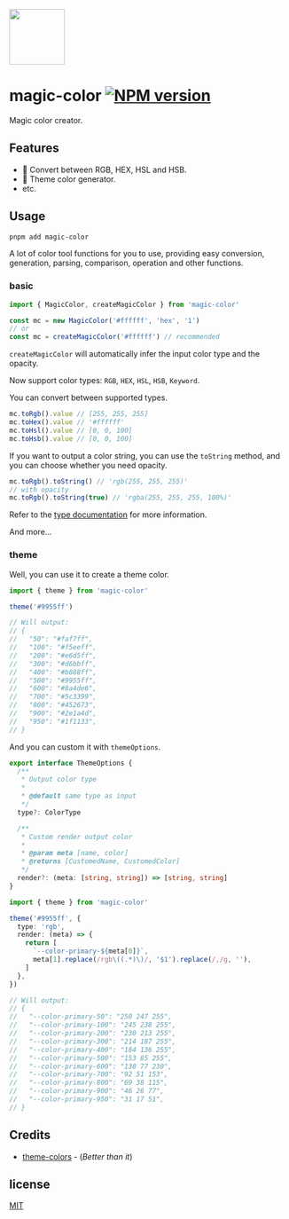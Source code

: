 <img src="https://raw.githubusercontent.com/zyyv/magic-color/main/public/logo.svg" style="width:100px;" />

# magic-color [![NPM version](https://img.shields.io/npm/v/magic-color?color=a1b858&label=)](https://www.npmjs.com/package/magic-color)

Magic color creator.

## Features

- 🎨 Convert between RGB, HEX, HSL and HSB.
- 🦄 Theme color generator.
- etc.

## Usage

```bash
pnpm add magic-color
```

A lot of color tool functions for you to use, providing easy conversion, generation, parsing, comparison, operation and other functions.

### basic

```ts
import { MagicColor, createMagicColor } from 'magic-color'

const mc = new MagicColor('#ffffff', 'hex', '1')
// or
const mc = createMagicColor('#ffffff') // recommended
```

`createMagicColor` will automatically infer the input color type and the opacity.

Now support color types: `RGB`, `HEX`, `HSL`, `HSB`, `Keyword`.

You can convert between supported types.

```ts
mc.toRgb().value // [255, 255, 255]
mc.toHex().value // '#ffffff'
mc.toHsl().value // [0, 0, 100]
mc.toHsb().value // [0, 0, 100]
```

If you want to output a color string, you can use the `toString` method, and you can choose whether you need opacity.

```ts
mc.toRgb().toString() // 'rgb(255, 255, 255)'
// with opacity
mc.toRgb().toString(true) // 'rgba(255, 255, 255, 100%)'
```

Refer to the [type documentation](https://github.com/zyyv/magic-color/blob/main/src/core/types.ts) for more information.

And more...

### theme

Well, you can use it to create a theme color.

```ts
import { theme } from 'magic-color'

theme('#9955ff')

// Will output:
// {
//   "50": "#faf7ff",
//   "100": "#f5eeff",
//   "200": "#e6d5ff",
//   "300": "#d6bbff",
//   "400": "#b888ff",
//   "500": "#9955ff",
//   "600": "#8a4de6",
//   "700": "#5c3399",
//   "800": "#452673",
//   "900": "#2e1a4d",
//   "950": "#1f1133",
// }
```

And you can custom it with `themeOptions`.

```ts
export interface ThemeOptions {
  /**
   * Output color type
   *
   * @default same type as input
   */
  type?: ColorType

  /**
   * Custom render output color
   *
   * @param meta [name, color]
   * @returns [CustomedName, CustomedColor]
   */
  render?: (meta: [string, string]) => [string, string]
}
```

```ts
import { theme } from 'magic-color'

theme('#9955ff', {
  type: 'rgb',
  render: (meta) => {
    return [
      `--color-primary-${meta[0]}`,
      meta[1].replace(/rgb\((.*)\)/, '$1').replace(/,/g, ''),
    ]
  },
})

// Will output:
// {
//   "--color-primary-50": "250 247 255",
//   "--color-primary-100": "245 238 255",
//   "--color-primary-200": "230 213 255",
//   "--color-primary-300": "214 187 255",
//   "--color-primary-400": "184 136 255",
//   "--color-primary-500": "153 85 255",
//   "--color-primary-600": "138 77 230",
//   "--color-primary-700": "92 51 153",
//   "--color-primary-800": "69 38 115",
//   "--color-primary-900": "46 26 77",
//   "--color-primary-950": "31 17 51",
// }
```

## Credits

- [theme-colors](https://github.com/unjs/theme-colors) - (*Better than it*)

## license

[MIT](./LICENSE)
